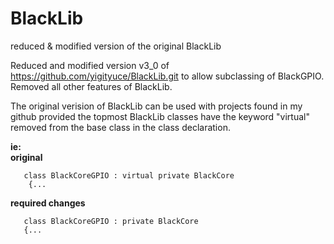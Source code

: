 # BlackLib
reduced &amp; modified version of the original BlackLib

Reduced and modified version v3_0 of https://github.com/yigityuce/BlackLib.git
to allow subclassing of BlackGPIO. Removed all other features of BlackLib.

The original verision of BlackLib can be used with projects found in my github provided the topmost BlackLib classes have the keyword "virtual"
removed from the base class in the class declaration.

<b>ie:<br/>
original</b><br/>
```
   class BlackCoreGPIO : virtual private BlackCore
    {...
```
<b>required changes</b><br/>
 ```
    class BlackCoreGPIO : private BlackCore
    {...
```
 
